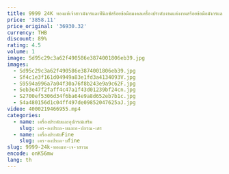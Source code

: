 ```yaml
---
title: 9999 24K ทองแท้เจ้าสาวมังกรและฟีนิกซ์สร้อยข้อมือมงคลเครื่องประดับงานแต่งงานสร้อยข้อมือมังกรและฟีนิกซ์สำหรับผู้หญิง
price: '3858.11'
price_original: '36930.32'
currency: THB
discount: 89%
rating: 4.5
volume: 1
image: Sd95c29c3a62f490586e3874001806eb39.jpg
images:
  - Sd95c29c3a62f490586e3874001806eb39.jpg
  - Sf4c1e3f161d04949a83e1fd3a4134093V.jpg
  - S9594a996a7a04f30a76f8b243e9a9c62F.jpg
  - Seb3e47f2faff4c47a1f43d01239bf24cn.jpg
  - S2700ef5306d34f6ba64e9a8d652eb7b1c.jpg
  - S4a480156d1c04ff497de09852047625aJ.jpg
video: 4000219466955.mp4
categories:
  - name: เครื่องประดับและอุปกรณ์เสริม
    slug: เคร-องประด-บและอ-ปกรณ-เสร
  - name: เครื่องประดับFine
    slug: เคร-องประด-บfine
slug: 9999-24k-ทองแท-เจ-าสาวม
encode: onK56mw
lang: th
---
```

  